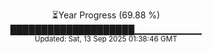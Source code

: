 <p align="center">
⏳Year Progress (69.88 %) <br>
████████████████████▁▁▁▁▁▁▁▁▁▁ <br>
<sub>Updated: Sat, 13 Sep 2025 01:38:46 GMT</sub>
</p>

